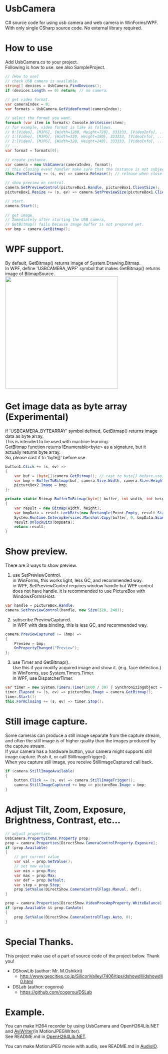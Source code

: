 # UsbCamera
C# source code for using usb camera and web camera in WinForms/WPF.  
With only single CSharp source code. No external library required.

# How to use
Add UsbCamera.cs to your project.  
Following is how to use. see also SampleProject.  
```C#
// [How to use]
// check USB camera is available.
string[] devices = UsbCamera.FindDevices();
if (devices.Length == 0) return; // no camera.
            
// get video format.
var cameraIndex = 0;
var formats = UsbCamera.GetVideoFormat(cameraIndex);

// select the format you want.
foreach (var item in formats) Console.WriteLine(item);
// for example, video format is like as follows.
// 0:[Video], [MJPG], {Width=1280, Height=720}, 333333, [VideoInfo], ...
// 1:[Video], [MJPG], {Width=320, Height=180}, 333333, [VideoInfo], ...
// 2:[Video], [MJPG], {Width=320, Height=240}, 333333, [VideoInfo], ...
// ...
var format = formats[0];
            
// create instance.
var camera = new UsbCamera(cameraIndex, format);
// this closing event handler make sure that the instance is not subject to garbage collection.
this.FormClosing += (s, ev) => camera.Release(); // release when close.

// show preview on control.
camera.SetPreviewControl(pictureBox1.Handle, pictureBox1.ClientSize);
pictureBox1.Resize += (s, ev) => camera.SetPreviewSize(pictureBox1.ClientSize); // support resize.

// start.
camera.Start();
            
// get image.
// Immediately after starting the USB camera,
// GetBitmap() fails because image buffer is not prepared yet.
var bmp = camera.GetBitmap();
```

# WPF support.
By default, GetBitmap() returns image of System.Drawing.Bitmap.  
In WPF, define 'USBCAMERA_WPF' symbol that makes GetBitmap() returns image of BitmapSource.
<img src="https://user-images.githubusercontent.com/29785639/142785991-c1f42bd1-6bea-459b-99c7-a0c8c175ce1e.png" width="360">

# Get image data as byte array (Experimental)
If 'USBCAMERA_BYTEARRAY' symbol defined, GetBitmap() returns image data as byte array.  
This is intended to be used with machine learning.  
GetBitmap function returns IEnumerable\<byte\> as a signature, but it actually returns byte array.  
So, please cast it to 'byte[]' before use.

```cs
button1.Click += (s, ev) =>
{
    var buf = (byte[])camera.GetBitmap(); // cast to byte[] before use.
    var bmp = BufferToBitmap(buf, camera.Size.Width, camera.Size.Height);
    pictureBox2.Image = bmp;
};

private static Bitmap BufferToBitmap(byte[] buffer, int width, int height)
{
    var result = new Bitmap(width, height);
    var bmpData = result.LockBits(new Rectangle(Point.Empty, result.Size), System.Drawing.Imaging.ImageLockMode.WriteOnly, System.Drawing.Imaging.PixelFormat.Format24bppRgb);
    System.Runtime.InteropServices.Marshal.Copy(buffer, 0, bmpData.Scan0, buffer.Length);
    result.UnlockBits(bmpData);
    return result;
}
```

# Show preview.
There are 3 ways to show preview.

1. use SetPreviewControl.  
in WinForms, this works light, less GC, and recommended way.  
in WPF, SetPreviewControl requires window handle but WPF control does not have handle.
it is recommended to use PictureBox with WindowsFormsHost.
```C#
var handle = pictureBox.Handle;
camera.SetPreviewControl(handle, new Size(320, 240));
```

2. subscribe PreviewCaptured.  
in WPF with data binding, this is less GC, and recommended way.  
```C#
camera.PreviewCaptured += (bmp) =>
{
    Preview = bmp;
    OnPropertyChanged("Preview");
};
```

3. use Timer and GetBitmap().  
Use this if you modify acquired image and show it. (e.g. face detection.)  
in WinForms, use System.Timers.Timer.  
in WPF, use DispatcherTimer.
```C#
var timer = new System.Timers.Timer(1000 / 30) { SynchronizingObject = this };
timer.Elapsed += (s, ev) => pictureBox.Image = camera.GetBitmap();
timer.Start();
this.FormClosing += (s, ev) => timer.Stop();
```

# Still image capture.
Some cameras can produce a still image separate from the capture stream,  
and often the still image is of higher quality than the images produced by the capture stream.  
If your camera has a hardware button, your camera might supports still image capture. Push it, or call StillImageTrigger().  
When you capture still image, you receive StillImageCaptured call back. 
```C#
if (camera.StillImageAvailable)
{
    button.Click += (s, ev) => camera.StillImageTrigger();
    camera.StillImageCaptured += bmp => pictureBox.Image = bmp;
}
```

# Adjust Tilt, Zoom, Exposure, Brightness, Contrast, etc...
```C#
// adjust properties.
UsbCamera.PropertyItems.Property prop;
prop = camera.Properties[DirectShow.CameraControlProperty.Exposure];
if (prop.Available)
{
    // get current value
    var val = prop.GetValue();
    // set new value
    var min = prop.Min;
    var max = prop.Max;
    var def = prop.Default;
    var step = prop.Step;
    prop.SetValue(DirectShow.CameraControlFlags.Manual, def);
}

prop = camera.Properties[DirectShow.VideoProcAmpProperty.WhiteBalance];
if (prop.Available && prop.CanAuto)
{
    prop.SetValue(DirectShow.CameraControlFlags.Auto, 0);
}
```

# Special Thanks.
This project make use of a part of source code of the project below. Thank you!   
* DShowLib (author: Mr. M.Oshikiri)  
    - http://www.geocities.co.jp/SiliconValley/7406/tips/dshowdll/dshowdll0.html  
* DSLab (author: cogorou)  
    - https://github.com/cogorou/DSLab

# Example.
You can make H264 recorder by using UsbCamera and OpenH264Lib.NET and [AviWriter](https://github.com/secile/MotionJPEGWriter/blob/master/source/AviWriter.cs)(in MotionJPEGWriter).  
See README.md in [OpenH264Lib.NET](https://github.com/secile/OpenH264Lib.NET).

You can make MotionJPEG movie with audio, see README.md in [AudioIO](https://github.com/secile/AudioIO).
